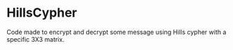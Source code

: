 # HillsCypher
Code made to encrypt and decrypt some message using Hills cypher with a specific 3X3 matrix.
